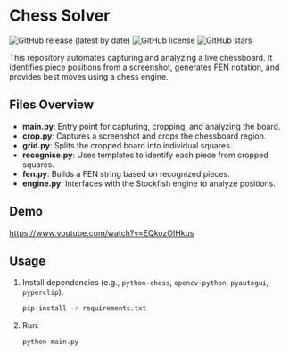 # Chess Solver

![GitHub release (latest by date)](https://img.shields.io/github/v/release/Quinntana/Chess_solver)
![GitHub license](https://img.shields.io/github/license/Quinntana/Chess_solver)
![GitHub stars](https://img.shields.io/github/stars/Quinntana/Chess_solver)

This repository automates capturing and analyzing a live chessboard. It identifies piece positions from a screenshot, generates FEN notation, and provides best moves using a chess engine.

## Files Overview
- **main.py**: Entry point for capturing, cropping, and analyzing the board.  
- **crop.py**: Captures a screenshot and crops the chessboard region.  
- **grid.py**: Splits the cropped board into individual squares.  
- **recognise.py**: Uses templates to identify each piece from cropped squares.  
- **fen.py**: Builds a FEN string based on recognized pieces.  
- **engine.py**: Interfaces with the Stockfish engine to analyze positions.

## Demo
https://www.youtube.com/watch?v=EQkozOIHkus

## Usage
1. Install dependencies (e.g., `python-chess`, `opencv-python`, `pyautogui`, `pyperclip`).
   ```bash
   pip install -r requirements.txt
3. Run:
   ```bash
   python main.py

